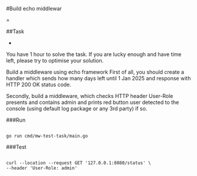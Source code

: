 #Build echo middlewar

=

##Task

-

You have 1 hour to solve the task. If you are lucky enough and have time left, please try to optimise your solution.

Build a middleware using echo framework
First of all, you should create a handler which sends how many days left until 1 Jan 2025 and response with HTTP 200 OK status code.

Secondly, build a middleware, which checks HTTP header User-Role presents and contains admin and prints red button user detected to the console (using default log package or any 3rd party) if so.

###Run

```

go run cmd/mw-test-task/main.go

```

###Test

```

curl --location --request GET '127.0.0.1:8080/status' \
--header 'User-Role: admin'

```
